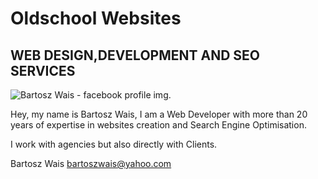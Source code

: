# Oldschool Websites
## WEB DESIGN,DEVELOPMENT AND SEO SERVICES

![Bartosz Wais - facebook profile img.](https://scontent-ams2-1.xx.fbcdn.net/v/t1.18169-9/16105892_601737626688465_7445355163888496004_n.jpg?_nc_cat=104&ccb=1-7&_nc_sid=1d70fc&_nc_ohc=pPI78HDJUB4Q7kNvgFnZVLh&_nc_ht=scontent-ams2-1.xx&oh=00_AYAmNcjZXGPHOZ61-b2ArvtPeEVEW48wvVceETSS3CnGHA&oe=66E5CD22)

Hey, my name is Bartosz Wais, I am a Web Developer with more than 20 years of 
expertise in websites creation and Search Engine Optimisation. 

I work with agencies but also directly with Clients.

Bartosz Wais bartoszwais@yahoo.com
